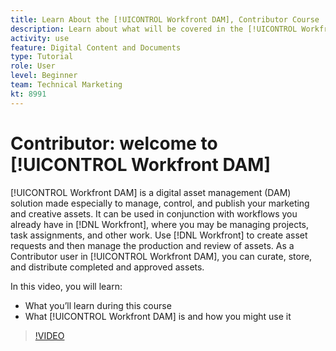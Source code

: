 ```yaml
---
title: Learn About the [!UICONTROL Workfront DAM], Contributor Course
description: Learn about what will be covered in the [!UICONTROL Workfront DAM], Contributor course.
activity: use
feature: Digital Content and Documents
type: Tutorial
role: User
level: Beginner
team: Technical Marketing
kt: 8991
---
```

# Contributor: welcome to [!UICONTROL Workfront DAM]

[!UICONTROL Workfront DAM] is a digital asset management (DAM) solution made especially to manage, control, and publish your marketing and creative assets. It can be used in conjunction with workflows you already have in [!DNL Workfront], where you may be managing projects, task assignments, and other work. Use [!DNL Workfront] to create asset requests and then manage the production and review of assets. As a Contributor user in [!UICONTROL Workfront DAM], you can curate, store, and distribute completed and approved assets.

In this video, you will learn:

* What you’ll learn during this course
* What [!UICONTROL Workfront DAM] is and how you might use it

>[!VIDEO](https://video.tv.adobe.com/v/335251/?quality=12)
